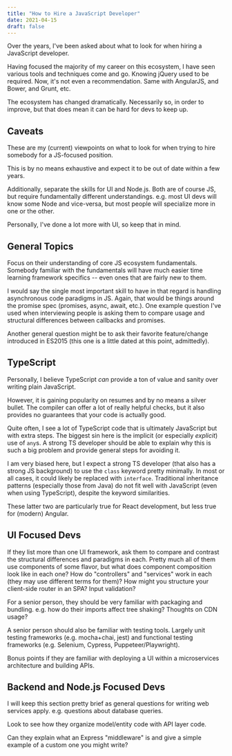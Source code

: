 ```yaml
---
title: "How to Hire a JavaScript Developer"
date: 2021-04-15
draft: false
---
```


Over the years, I've been asked about what to look for when hiring a JavaScript developer.

Having focused the majority of my career on this ecosystem, I have seen various tools and techniques come and go.
Knowing jQuery used to be required.
Now, it's not even a recommendation.
Same with AngularJS, and Bower, and Grunt, etc.

The ecosystem has changed dramatically.
Necessarily so, in order to improve, but that does mean it can be hard for devs to keep up.

## Caveats

These are my (current) viewpoints on what to look for when trying to hire somebody for a JS-focused position.

This is by no means exhaustive and expect it to be out of date within a few years.

Additionally, separate the skills for UI and Node.js.
Both are of course JS, but require fundamentally different understandings.
e.g. most UI devs will know some Node and vice-versa, but most people will specialize more in one or the other.

Personally, I've done a lot more with UI, so keep that in mind.

## General Topics

Focus on their understanding of core JS ecosystem fundamentals.
Somebody familiar with the fundamentals will have much easier time learning framework specifics -- even ones that are fairly new to them.

I would say the single most important skill to have in that regard is handling asynchronous code paradigms in JS.
Again, that would be things around the promise spec (promises, async, await, etc.).
One example question I've used when interviewing people is asking them to compare usage and structural differences between callbacks and promises.

Another general question might be to ask their favorite feature/change introduced in ES2015 (this one is a little dated at this point, admittedly).

## TypeScript

Personally, I believe TypeScript _can_ provide a ton of value and sanity over writing plain JavaScript.

However, it is gaining popularity on resumes and by no means a silver bullet.
The compiler can offer a lot of really helpful checks, but it also provides no guarantees that your code is actually good.

Quite often, I see a lot of TypeScript code that is ultimately JavaScript but with extra steps.
The biggest sin here is the implicit (or especially _explicit_) use of `any`s.
A strong TS developer should be able to explain why this is such a big problem and provide general steps for avoiding it.

I am very biased here, but I expect a strong TS developer (that also has a strong JS background) to use the `class` keyword pretty minimally.
In most or all cases, it could likely be replaced with `interface`.
Traditional inheritance patterns (especially those from Java) do not fit well with JavaScript (even when using TypeScript), despite the keyword similarities.

These latter two are particularly true for React development, but less true for (modern) Angular.

## UI Focused Devs

If they list more than one UI framework, ask them to compare and contrast the structural differences and paradigms in each.
Pretty much all of them use components of some flavor, but what does component composition look like in each one?
How do "controllers" and "services" work in each (they may use different terms for them)?
How might you structure your client-side router in an SPA?
Input validation?

For a senior person, they should be very familiar with packaging and bundling.
e.g. how do their imports affect tree shaking?
Thoughts on CDN usage?

A senior person should also be familiar with testing tools.
Largely unit testing frameworks (e.g. mocha+chai, jest) and functional testing frameworks (e.g. Selenium, Cypress, Puppeteer/Playwright).

Bonus points if they are familiar with deploying a UI within a microservices architecture and building APIs.

## Backend and Node.js Focused Devs

I will keep this section pretty brief as general questions for writing web services apply.
e.g. questions about database queries.

Look to see how they organize model/entity code with API layer code.

Can they explain what an Express "middleware" is and give a simple example of a custom one you might write?
